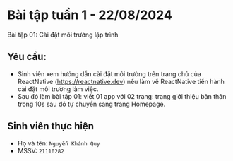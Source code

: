 # Bài tập tuần 1 - 22/08/2024

Bài tập 01: Cài đặt môi trường lập trình

## Yêu cầu:
- Sinh viên xem hướng dẫn cài đặt môi trường trên trang chủ của ReactNative (https://reactnative.dev) nếu làm về ReactNative tiến hành cài đặt môi trường làm việc.
- Sau đó làm bài tập 01: viết 01 app với 02 trang: trang giới thiệu bản thân trong 10s sau đó tự chuyển sang trang Homepage.

## Sinh viên thực hiện

-   Họ và tên: `Nguyễn Khánh Quy`
-   MSSV: `21110282`
